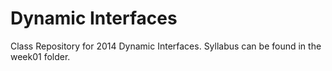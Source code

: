 Dynamic Interfaces
==============================

Class Repository for 2014 Dynamic Interfaces. Syllabus can be found in the week01 folder.